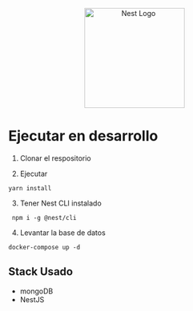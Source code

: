 <p align="center">
  <a href="http://nestjs.com/" target="blank"><img src="https://nestjs.com/img/logo-small.svg" width="200" alt="Nest Logo" /></a>
</p>

# Ejecutar en desarrollo

1.  Clonar el respositorio

2.  Ejecutar

```
yarn install
```

3.  Tener Nest CLI instalado

```
 npm i -g @nest/cli
```

4. Levantar la base de datos

```
docker-compose up -d
```

## Stack Usado

- mongoDB
- NestJS

